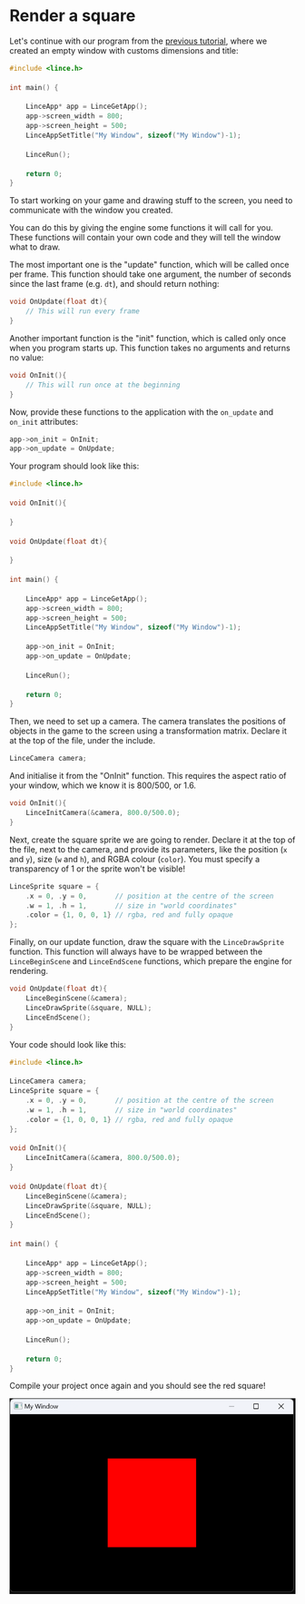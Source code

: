 # Render a square

Let's continue with our program from the [previous tutorial](create_window.md),
where we created an empty window with customs dimensions and title:
```c
#include <lince.h>

int main() {

	LinceApp* app = LinceGetApp();
	app->screen_width = 800;
	app->screen_height = 500;
	LinceAppSetTitle("My Window", sizeof("My Window")-1);

	LinceRun();

	return 0;
}
```

To start working on your game and drawing stuff to the screen,
you need to communicate with the window you created.

You can do this by giving the engine some functions it will call for you.
These functions will contain your own code and they will tell the
window what to draw.

The most important one is the "update" function, which will be called once per frame.
This function should take one argument, the number of seconds since the last frame (e.g. `dt`), and should return nothing:
```c
void OnUpdate(float dt){
    // This will run every frame
}
```
Another important function is the "init" function, which is called only once when you program starts up.
This function takes no arguments and returns no value:
```c
void OnInit(){
    // This will run once at the beginning
}
```
Now, provide these functions to the application with the `on_update` and `on_init` attributes:
```c
app->on_init = OnInit;
app->on_update = OnUpdate;
```

Your program should look like this:
```c
#include <lince.h>

void OnInit(){

}

void OnUpdate(float dt){

}

int main() {

	LinceApp* app = LinceGetApp();
	app->screen_width = 800;
	app->screen_height = 500;
	LinceAppSetTitle("My Window", sizeof("My Window")-1);

    app->on_init = OnInit;
    app->on_update = OnUpdate;

	LinceRun();

	return 0;
}
```

Then, we need to set up a camera.
The camera translates the positions of objects in the game to the screen using a transformation matrix.
Declare it at the top of the file, under the include.
```c
LinceCamera camera;
```
And initialise it from the "OnInit" function.
This requires the aspect ratio of your window, which we know it is 800/500, or 1.6.
```c
void OnInit(){
    LinceInitCamera(&camera, 800.0/500.0);
}
```

Next, create the square sprite we are going to render.
Declare it at the top of the file, next to the camera,
and provide its parameters, like the position (`x` and `y`), size (`w` and `h`),
and RGBA colour (`color`).
You must specify a transparency of 1 or the sprite won't be visible!
```c
LinceSprite square = {
    .x = 0, .y = 0,       // position at the centre of the screen
    .w = 1, .h = 1,       // size in "world coordinates"
    .color = {1, 0, 0, 1} // rgba, red and fully opaque
};
```

Finally, on our update function, draw the square with the `LinceDrawSprite` function.
This function will always have to be wrapped between the `LinceBeginScene` and `LinceEndScene` functions,
which prepare the engine for rendering.

```c
void OnUpdate(float dt){
    LinceBeginScene(&camera);
    LinceDrawSprite(&square, NULL);
    LinceEndScene();
}
```

Your code should look like this:
```c
#include <lince.h>

LinceCamera camera;
LinceSprite square = {
    .x = 0, .y = 0,       // position at the centre of the screen
    .w = 1, .h = 1,       // size in "world coordinates"
    .color = {1, 0, 0, 1} // rgba, red and fully opaque
};

void OnInit(){
    LinceInitCamera(&camera, 800.0/500.0);
}

void OnUpdate(float dt){
    LinceBeginScene(&camera);
    LinceDrawSprite(&square, NULL);
    LinceEndScene();
}

int main() {

	LinceApp* app = LinceGetApp();
	app->screen_width = 800;
	app->screen_height = 500;
	LinceAppSetTitle("My Window", sizeof("My Window")-1);

    app->on_init = OnInit;
    app->on_update = OnUpdate;

	LinceRun();

	return 0;
}
```

Compile your project once again and you should see the red square!

![Red square](images/red_square.png)

